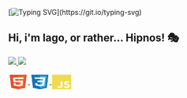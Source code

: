 [![Typing SVG](https://readme-typing-svg.demolab.com?font=&size=32&pause=1000&color=5000F7&width=435&height=70&lines=Hey%2C+welcome+to+my+profile!)](https://git.io/typing-svg) 
## Hi, i'm Iago, or rather... Hipnos! 🎭
 <div>
   <a href="https://github.com/HipnosM">
   <img height="180em" src="https://github-readme-stats.vercel.app/api?username=HipnosM&show_icons=true&theme=radical&include_all_commits=true&count_private=true"/>
   <img height="180em" src="https://github-readme-stats.vercel.app/api/top-langs/?username=HipnosM&layout=compact&langs_count=6&theme=radical"/>
</div>
    
<div style="display: inline_block"><br>
  <img align="center" alt="HTML" height="30" width="40" src="https://raw.githubusercontent.com/devicons/devicon/master/icons/html5/html5-original.svg">
  <img align="center" alt="CSS" height="30" width="40" src="https://raw.githubusercontent.com/devicons/devicon/master/icons/css3/css3-original.svg">
  <img align="center" alt="Js" height="30" width="40" src="https://raw.githubusercontent.com/devicons/devicon/master/icons/javascript/javascript-plain.svg">
</div>
